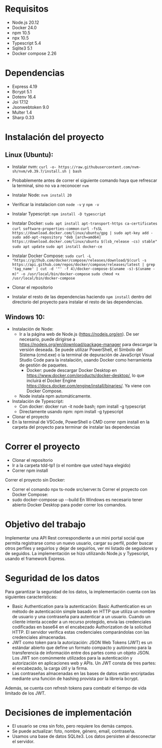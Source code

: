 # Requisitos
* Node.js 20.12
* Docker 24.0
* npm 10.5
* npx 10.5
* Typescript 5.4
* Sqlite3 5.1
* Docker compose 2.26

# Dependencias
* Express 4.19
* Bcrypt 5.1
* Dotenv 16.4
* Joi 17.12
* Jsonwebtoken 9.0
* Multer 1.4
* Sharp 0.33

# Instalación del proyecto

## Linux (Ubuntu):
* Instalar nvm: `curl -o- https://raw.githubusercontent.com/nvm-sh/nvm/v0.39.7/install.sh | bash`
* Probablemente antes de correr el siguiente comando haya que refrescar la terminal, sino no va a reconocer `nvm`
* Instalar Node: `nvm install 20`
* Verificar la instalacion con `node -v` y `npm -v`
* Instalar Typescript: `npm install -D typescript`
* Instalar Docker:
`sudo apt install apt-transport-https ca-certificates curl software-properties-common`
`curl -fsSL https://download.docker.com/linux/ubuntu/gpg | sudo apt-key add -`
`sudo add-apt-repository "deb [arch=amd64] https://download.docker.com/linux/ubuntu $(lsb_release -cs) stable"`
`sudo apt update`
`sudo apt install docker-ce`
* Instalar Docker Compose:
`sudo curl -L "https://github.com/docker/compose/releases/download/$(curl -s https://api.github.com/repos/docker/compose/releases/latest | grep 'tag_name' | cut -d '"' -f 4)/docker-compose-$(uname -s)-$(uname -m)" -o /usr/local/bin/docker-compose`
`sudo chmod +x /usr/local/bin/docker-compose`


* Clonar el repositorio
* Instalar el resto de las dependencias haciendo `npm install` dentro del directorio del proyecto para instalar el resto de las dependencias.

## Windows 10:
* Instalación de Node:
    * Ir a la página web de Node.js (https://nodejs.org/en). De ser necesario, puede dirigirse a https://nodejs.org/en/download/package-manager para descargar la versión deseada. Se puede utilizar PowerShell, el Símbolo del Sistema (cmd.exe) o la terminal de depuración de JavaScript Visual Studio Code para la instalación, usando Docker como herramienta de gestión de paquetes.
        * Docker: puede descargar Docker Desktop en https://www.docker.com/products/docker-desktop/, lo que incluirá el Docker Engine  https://docs.docker.com/engine/install/binaries/. Ya viene con Docker Compose.
    * Node instala npm automáticamente.
* Instalación de Typescript:
    * Con docker: docker run -it node bash; npm install -g typescript
    * Directamente usando npm: npm install -g typescript
* Clonar el proyecto
* En la terminal de VSCode, PowerShell o CMD correr npm install en la carpeta del proyecto para terminar de instalar las dependencias 

# Correr el proyecto
* Clonar el repositorio
* Ir a la carpeta tdd-tp1 (o el nombre que usted haya elegido)
* Correr npm install

Correr el proyecto sin Docker:
* Correr el comando npx ts-node src/server.ts
Correr el proyecto con Docker Compose:
* sudo docker-compose up --build
En Windows es necesario tener abierto Docker Desktop para poder correr los comandos.

# Objetivo del trabajo
Implementar una API Rest correspondiente a un mini portal social que permita registrarse como un nuevo usuario, cargar su perfil, poder buscar otros perfiles y seguirlos y dejar de seguirlos, ver mi listado de seguidores y de seguidos. 
La implementación se hizo utilizando Node.js y Typescript, usando el framework Express.

# Seguridad de los datos
Para garantizar la seguridad de los datos, la implementación cuenta con las siguientes características:
* Basic Authentication para la autenticación: Basic Authentication es un método de autenticación simple basado en HTTP que utiliza un nombre de usuario y una contraseña para autenticar a un usuario. Cuando un cliente intenta acceder a un recurso protegido, envía las credenciales codificadas en base64 en el encabezado Authorization de la solicitud HTTP. El servidor verifica estas credenciales comparándolas con las credenciales almacenadas.
* JWT como token para la autorización: JSON Web Tokens (JWT) es un estándar abierto que define un formato compacto y autónomo para la transferencia de información entre dos partes como un objeto JSON. Los JWT son comúnmente utilizados para la autenticación y autorización en aplicaciones web y APIs. Un JWT consta de tres partes: el encabezado, la carga útil y la firma.
* Las contraseñas almacenadas en las bases de datos están encriptadas mediante una función de hashing provista por la librería bcrypt.

Además, se cuenta con refresh tokens para combatir el tiempo de vida limitado de los JWT.

# Decisiones de implementación
* El usuario se crea sin foto, pero requiere los demás campos.
* Se puede actualizar: foto, nombre, género, email, contraseña.
* Usamos una base de datos SQLite3. Los datos persisten al desconectar el servidor.